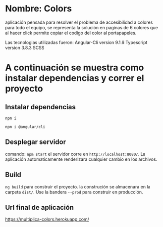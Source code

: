 # Nombre: Colors

aplicación pensada para resolver el problema de accesibilidad a colores para todo el equipo,
se representa la solución en paginas de 6 colores que al hacer click permite copiar el codigo del color al portapapeles.

Las tecnologias utilizadas fueron:
Angular-Cli version 9.1.6
Typescript version 3.8.3
SCSS 

# A continuación se muestra como instalar dependencias y correr el proyecto

## Instalar dependencias

  `npm i`

  `npm i @angular/cli`

## Desplegar servidor

  comando: `npm start` el servidor corre en `http://localhost:8080/`. La aplicación automaticamente renderizara cualquier cambio en los archivos.

## Build

`ng build` para construir el proyecto. la construción se almacenara en la carpeta `dist/`. Use la bandera `--prod` para construir en producción.

## Url final de aplicación
https://multiplica-colors.herokuapp.com/
